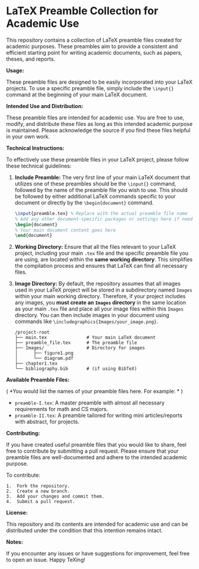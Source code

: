 # LaTeX Preamble Collection for Academic Use

This repository contains a collection of LaTeX preamble files created for academic purposes. These preambles aim to provide a consistent and efficient starting point for writing academic documents, such as papers, theses, and reports.

**Usage:**

These preamble files are designed to be easily incorporated into your LaTeX projects. To use a specific preamble file, simply include the `\input{}` command at the beginning of your main LaTeX document.

**Intended Use and Distribution:**

These preamble files are intended for academic use. You are free to use, modify, and distribute these files as long as this intended academic purpose is maintained. Please acknowledge the source if you find these files helpful in your own work.

**Technical Instructions:**

To effectively use these preamble files in your LaTeX project, please follow these technical guidelines:

1.  **Include Preamble:** The very first line of your main LaTeX document that utilizes one of these preambles should be the `\input{}` command, followed by the name of the preamble file you wish to use. This should be followed by either additional LaTeX commands specific to your document or directly by the `\begin{document}` command.

    ```latex
    \input{preamble.tex} % Replace with the actual preamble file name
    % Add any other document-specific packages or settings here if needed
    \begin{document}
    % Your main document content goes here
    \end{document}
    ```

2.  **Working Directory:** Ensure that all the files relevant to your LaTeX project, including your main `.tex` file and the specific preamble file you are using, are located within the **same working directory**. This simplifies the compilation process and ensures that LaTeX can find all necessary files.

3.  **Image Directory:** By default, the repository assumes that all images used in your LaTeX project will be stored in a subdirectory named `Images` within your main working directory. Therefore, if your project includes any images, you **must create an `Images` directory** in the same location as your main `.tex` file and place all your image files within this `Images` directory. You can then include images in your document using commands like `\includegraphics{Images/your_image.png}`.

    ```
    /project-root  
    ├── main.tex               # Your main LaTeX document  
    ├── preamble_file.tex      # The preamble file  
    ├── Images/                # Directory for images  
    │      ├── figure1.png  
    │      └── diagram.pdf  
    ├── chapter1.tex
    └── bibliography.bib       # (if using BibTeX)   
    ```

**Available Preamble Files:**

( *You would list the names of your preamble files here. For example: * )

* `preamble-I.tex`: A master preamble with almost all necessary requirements for math and CS majors.
* `preamble-II.tex`: A preamble tailored for writing mini articles/reports with abstract, for projects.


**Contributing:**

If you have created useful preamble files that you would like to share, feel free to contribute by submitting a pull request. Please ensure that your preamble files are well-documented and adhere to the intended academic purpose.

To contribute:

    1.  Fork the repository.
    2.  Create a new branch.
    3.  Add your changes and commit them.
    4.  Submit a pull request.

**License:**

This repository and its contents are intended for academic use and can be distributed under the condition that this intention remains intact.

**Notes:**

If you encounter any issues or have suggestions for improvement, feel free to open an issue.
Happy TeXing!
